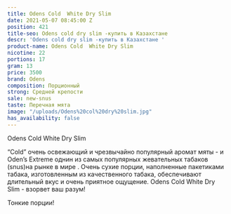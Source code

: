 ```yaml
---
title: Odens Cold  White Dry Slim
date: 2021-05-07 08:45:00 Z
position: 421
title-seo: Odens cold dry slim -купить в Казахстане
descr: 'Odens cold dry slim -купить в Казахстане '
product-name: Odens Cold  White Dry Slim
nicotine: 22
portions: 17
gram: 13
price: 3500
brand: Odens
composition: Порционный
strong: Средней крепости
sale: new-snus
taste: Перечная мята
image: "/uploads/Odens%20col%20dry%20slim.jpg"
has_availability: false
---
```


Odens Cold  White Dry Slim 

“Cold” очень освежающий и чрезвычайно популярный аромат мяты - и Oden’s Extreme однин из самых популярных жевательных табаков (snus)на рынке в мире . Очень сухие порции, наполненные пакетиками табака, изготовленным из качественного табака, обеспечивают длительный вкус и очень приятное ощущение. Odens Cold  White Dry Slim - взорвет ваш разум!

Тонкие порции!
